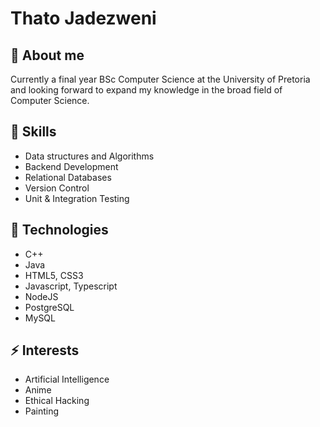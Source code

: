 
# Thato Jadezweni

## :construction_worker: About me

Currently a final year BSc Computer Science at the 
University of Pretoria and looking forward to expand
my knowledge in the broad field of Computer Science.

## :rocket: Skills

- Data structures and Algorithms
- Backend Development
- Relational Databases
- Version Control
- Unit & Integration Testing

## :wrench: Technologies
- C++
- Java
- HTML5, CSS3
- Javascript, Typescript
- NodeJS
- PostgreSQL
- MySQL

## :zap: Interests
- Artificial Intelligence
- Anime
- Ethical Hacking
- Painting

  
